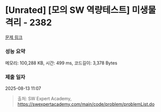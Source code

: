 # [Unrated] [모의 SW 역량테스트] 미생물 격리 - 2382 

[문제 링크](https://swexpertacademy.com/main/code/problem/problemDetail.do?contestProbId=AV597vbqAH0DFAVl) 

### 성능 요약

메모리: 100,288 KB, 시간: 499 ms, 코드길이: 3,378 Bytes

### 제출 일자

2025-08-13 11:07



> 출처: SW Expert Academy, https://swexpertacademy.com/main/code/problem/problemList.do